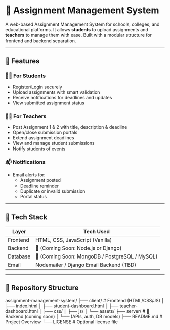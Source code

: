 # 📘 Assignment Management System

A web-based Assignment Management System for schools, colleges, and educational platforms. It allows **students** to upload assignments and **teachers** to manage them with ease. Built with a modular structure for frontend and backend separation.

---

## 🚀 Features

### 👨‍🎓 For Students
- Register/Login securely
- Upload assignments with smart validation
- Receive notifications for deadlines and updates
- View submitted assignment status

### 👩‍🏫 For Teachers
- Post Assignment 1 & 2 with title, description & deadline
- Open/close submission portals
- Extend assignment deadlines
- View and manage student submissions
- Notify students of events

### 📬 Notifications
- Email alerts for:
  - Assignment posted
  - Deadline reminder
  - Duplicate or invalid submission
  - Portal status

---

## 🧱 Tech Stack

| Layer     | Tech Used                        |
|-----------|----------------------------------|
| Frontend  | HTML, CSS, JavaScript (Vanilla) |
| Backend   | 🚧 (Coming Soon: Node.js or Django) |
| Database  | 🚧 (Coming Soon: MongoDB / PostgreSQL / MySQL) |
| Email     | Nodemailer / Django Email Backend (TBD) |

---

## 📁 Repository Structure

assignment-management-system/
├── client/ # Frontend (HTML/CSS/JS)
│ ├── index.html
│ ├── student-dashboard.html
│ ├── teacher-dashboard.html
│ ├── css/
│ ├── js/
│ └── assets/
├── server/ # 🚧 Backend (coming soon)
│ └── (APIs, auth, DB models)
├── README.md # Project Overview
└── LICENSE # Optional license file
